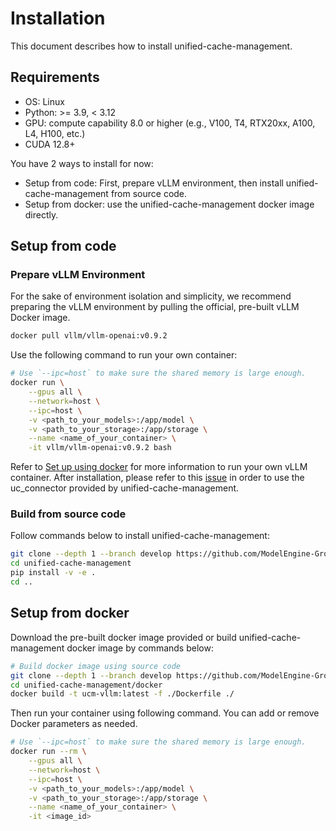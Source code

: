 # Installation
This document describes how to install unified-cache-management.

## Requirements
- OS: Linux
- Python: >= 3.9, < 3.12
- GPU: compute capability 8.0 or higher (e.g., V100, T4, RTX20xx, A100, L4, H100, etc.)
- CUDA 12.8+

You have 2 ways to install for now:
- Setup from code: First, prepare vLLM environment, then install unified-cache-management from source code.
- Setup from docker: use the unified-cache-management docker image directly.

## Setup from code

### Prepare vLLM Environment
For the sake of environment isolation and simplicity, we recommend preparing the vLLM environment by pulling the official, pre-built vLLM Docker image.
```bash
docker pull vllm/vllm-openai:v0.9.2
```
Use the following command to run your own container:
```bash
# Use `--ipc=host` to make sure the shared memory is large enough.
docker run \
    --gpus all \
    --network=host \
    --ipc=host \
    -v <path_to_your_models>:/app/model \
    -v <path_to_your_storage>:/app/storage \
    --name <name_of_your_container> \
    -it vllm/vllm-openai:v0.9.2 bash
```
Refer to [Set up using docker](https://docs.vllm.ai/en/latest/getting_started/installation/gpu.html#set-up-using-docker) for more information to run your own vLLM container. After installation, please refer to this [issue](https://github.com/vllm-project/vllm/issues/21702) in order to use the uc_connector provided by unified-cache-management.

### Build from source code
Follow commands below to install unified-cache-management:
```bash
git clone --depth 1 --branch develop https://github.com/ModelEngine-Group/unified-cache-management.git
cd unified-cache-management
pip install -v -e .
cd ..
```

## Setup from docker
Download the pre-built docker image provided or build unified-cache-management docker image by commands below:
 ```bash
 # Build docker image using source code
 git clone --depth 1 --branch develop https://github.com/ModelEngine-Group/unified-cache-management.git
 cd unified-cache-management/docker
 docker build -t ucm-vllm:latest -f ./Dockerfile ./
 ```
Then run your container using following command. You can add or remove Docker parameters as needed.
```bash
# Use `--ipc=host` to make sure the shared memory is large enough.
docker run --rm \
    --gpus all \
    --network=host \
    --ipc=host \
    -v <path_to_your_models>:/app/model \
    -v <path_to_your_storage>:/app/storage \
    --name <name_of_your_container> \
    -it <image_id>
```